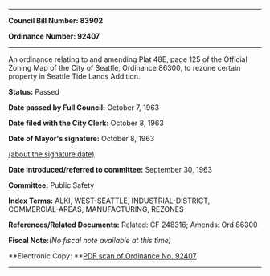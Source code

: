 

********

**Council Bill Number: 83902**
   
**Ordinance Number: 92407**
********

 An ordinance relating to and amending Plat 48E, page 125 of the Official Zoning Map of the City of Seattle, Ordinance 86300, to rezone certain property in Seattle Tide Lands Addition.

**Status:** Passed
   
**Date passed by Full Council:** October 7, 1963
   
**Date filed with the City Clerk:** October 8, 1963
   
**Date of Mayor's signature:** October 8, 1963
   
[(about the signature date)](/~public/approvaldate.htm)
   
   
   
**Date introduced/referred to committee:** September 30, 1963
   
**Committee:** Public Safety
   
   
**Index Terms:** ALKI, WEST-SEATTLE, INDUSTRIAL-DISTRICT, COMMERCIAL-AREAS, MANUFACTURING, REZONES

**References/Related Documents:** Related: CF 248316; Amends: Ord 86300

**Fiscal Note:**_(No fiscal note available at this time)_

**Electronic Copy: **[PDF scan of Ordinance No. 92407](/~archives/Ordinances/Ord_92407.pdf)

********


